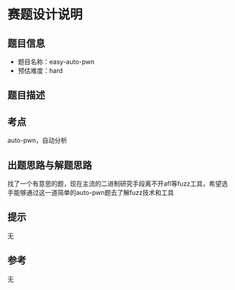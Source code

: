 # 赛题设计说明

## 题目信息

- 题目名称：easy-auto-pwn
- 预估难度：hard

## 题目描述


## 考点
auto-pwn，自动分析

## 出题思路与解题思路
找了一个有意思的题，现在主流的二进制研究手段离不开afl等fuzz工具，希望选手能够通过这一道简单的auto-pwn题去了解fuzz技术和工具


## 提示
无

## 参考
无


